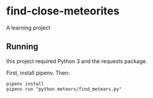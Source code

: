# find-close-meteorites
A learning project

## Running
this project required Python 3 and the requests package.

First, install pipenv. Then:

```
pipenv install
pipenv run "python meteors/find_metears.py"
```
